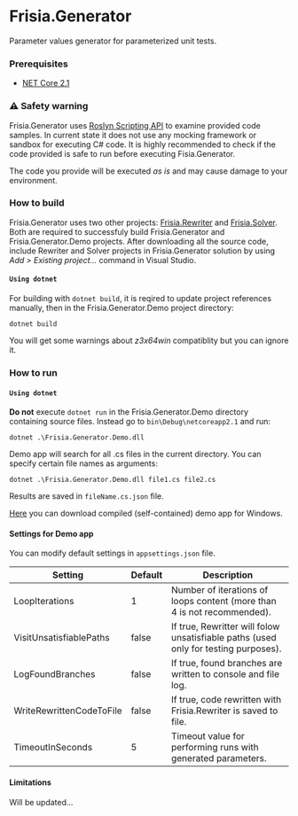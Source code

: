 ﻿# Frisia.Generator
Parameter values generator for parameterized unit tests.

### Prerequisites

- [NET Core 2.1](https://www.microsoft.com/net/download)

### ⚠ Safety warning 

Frisia.Generator uses [Roslyn Scripting API](https://github.com/dotnet/roslyn/wiki/Scripting-API-Samples) 
to examine provided code samples. In current state it does not use any mocking 
framework or sandbox for executing C# code. It is highly recommended to check if
the code provided is safe to run before executing Fisia.Generator.

The code you provide will be executed _as is_ and may cause damage to your environment.

### How to build

Frisia.Generator uses two other projects: [Frisia.Rewriter](https://github.com/filipliwinski/Frisia.Rewriter) and
[Frisia.Solver](https://github.com/filipliwinski/Frisia.Solver). Both are required to successfuly build Frisia.Generator 
and Frisia.Generator.Demo projects. After downloading all the source code, 
include Rewriter and Solver projects in Frisia.Generator solution by using 
*Add > Existing project...* command in Visual Studio.

#### `Using dotnet`

For building with `dotnet build`, it is reqired to update project references manually, 
then in the Frisia.Generator.Demo project directory:

    dotnet build

You will get some warnings about *z3x64win* compatiblity but you can ignore it.

### How to run

#### `Using dotnet`
**Do not** execute `dotnet run` in the Frisia.Generator.Demo directory containing 
source files. Instead go to `bin\Debug\netcoreapp2.1` and run:

    dotnet .\Frisia.Generator.Demo.dll

Demo app will search for all .cs files in the current directory. You can specify certain 
file names as arguments:

    dotnet .\Frisia.Generator.Demo.dll file1.cs file2.cs

Results are saved in `fileName.cs.json` file.

[Here](https://github.com/filipliwinski/Frisia.Generator/raw/master/demo/win10-x64.zip) you can download compiled (self-contained) demo app for Windows.

#### Settings for Demo app

You can modify default settings in `appsettings.json` file.

| Setting | Default | Description |
| ------- | ------- | ----------- |
| LoopIterations | 1 | Number of iterations of loops content (more than 4 is not recommended). |
| VisitUnsatisfiablePaths | false | If true, Rewritter will folow unsatisfiable paths (used only for testing purposes). |
| LogFoundBranches | false | If true, found branches are written to console and file log. |
| WriteRewrittenCodeToFile | false | If true, code rewritten with Frisia.Rewriter is saved to file. |
| TimeoutInSeconds | 5 | Timeout value for performing runs with generated parameters. |

#### Limitations

Will be updated...


